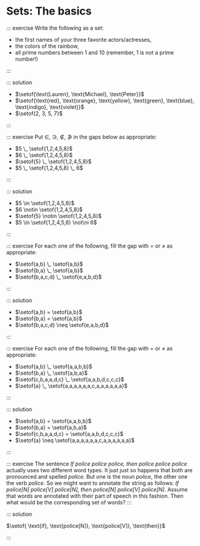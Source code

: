 # Sets: The basics

::: exercise
Write the following as a set:

- the first names of your three favorite actors/actresses,
- the colors of the rainbow,
- all prime numbers between 1 and 10 (remember, 1 is not a prime number!)

:::

::: solution

- $\setof{\text{Lauren}, \text{Michael}, \text{Peter}}$
- $\setof{\text{red}, \text{orange}, \text{yellow}, \text{green}, \text{blue}, \text{indigo}, \text{violet}}$
- $\setof{2, 3, 5, 7}$

:::

::: exercise
Put $\in$, $\ni$, $\notin$, $\not\ni$ in the gaps below as appropriate:

- $5 \_ \setof{1,2,4,5,8}$
- $6 \_ \setof{1,2,4,5,8}$
- $\setof{5} \_ \setof{1,2,4,5,8}$
- $5 \_ \setof{1,2,4,5,8} \_ 6$

:::

::: solution

- $5 \in \setof{1,2,4,5,8}$
- $6 \notin \setof{1,2,4,5,8}$
- $\setof{5} \notin \setof{1,2,4,5,8}$
- $5 \in \setof{1,2,4,5,8} \not\ni 6$

:::

::: exercise
For each one of the following, fill the gap with $=$ or $\neq$ as appropriate:

- $\setof{a,b} \_ \setof{a,b}$
- $\setof{b,a} \_ \setof{a,b}$
- $\setof{b,a,c,d} \_ \setof{e,a,b,d}$

:::

::: solution

- $\setof{a,b} = \setof{a,b}$
- $\setof{b,a} = \setof{a,b}$
- $\setof{b,a,c,d} \neq \setof{e,a,b,d}$

:::

::: exercise
For each one of the following, fill the gap with $=$ or $\neq$ as appropriate:

- $\setof{a,b} \_ \setof{a,a,b,b}$
- $\setof{b,a} \_ \setof{a,b,a}$
- $\setof{c,b,a,a,d,c} \_ \setof{a,a,b,d,c,c,c}$
- $\setof{a} \_ \setof{a,a,a,a,a,a,c,a,a,a,a,a,a}$

:::

::: solution

- $\setof{a,b} = \setof{a,a,b,b}$
- $\setof{b,a} = \setof{a,b,a}$
- $\setof{c,b,a,a,d,c} = \setof{a,a,b,d,c,c,c}$
- $\setof{a} \neq \setof{a,a,a,a,a,a,c,a,a,a,a,a,a}$

:::

::: exercise
The sentence *If police police police, then police police police* actually uses two different word types.
It just just so happens that both are pronounced and spelled *police*.
But one is the noun *police*, the other one the verb *police*.
So we might want to annotate the string as follows:
*If police[N] police[V] police[N], then police[N] police[V] police[N]*.
Assume that words are annotated with their part of speech in this fashion.
Then what would be the corresponding set of words?
:::

::: solution

$\setof{
\text{if},
\text{police[N]},
\text{police[V]},
\text{then}}$

:::
